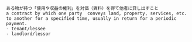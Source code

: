 
    ある物が持つ「使用や収益の権利」を対価（賃料）を得て他者に貸し出すこと
    a contract by which one party  conveys land, property, services, etc. to another for a specified time, usually in return for a periodic payment.
    - tenant/lessee
    - landlord/lessor